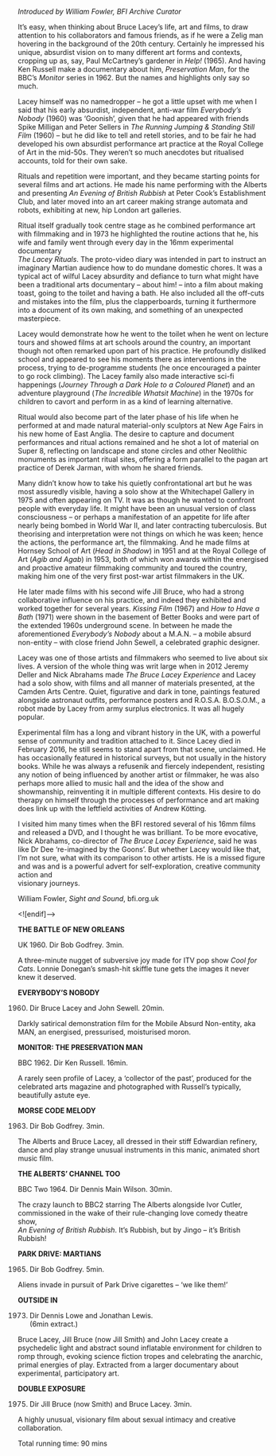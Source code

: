 

_Introduced by William Fowler, BFI Archive Curator_

It’s easy, when thinking about Bruce Lacey’s life, art and films, to draw attention to his collaborators and famous friends, as if he were a Zelig man hovering in the background of the 20th century. Certainly he impressed his unique, absurdist vision on to many different art forms and contexts, cropping up as, say, Paul McCartney’s gardener in _Help!_ (1965). And having Ken Russell make a documentary about him, _Preservation Man_, for the BBC’s _Monitor_ series in 1962. But the names and highlights only say so much.

Lacey himself was no namedropper – he got a little upset with me when I said that his early absurdist, independent, anti-war film _Everybody’s Nobody_ (1960) was ‘Goonish’, given that he had appeared with friends Spike Milligan and Peter Sellers in _The Running Jumping & Standing Still Film_ (1960) – but he did like to tell and retell stories, and to be fair he had developed his own absurdist performance art practice at the Royal College of Art in the mid-50s. They weren’t so much anecdotes but ritualised accounts, told for their own sake.

Rituals and repetition were important, and they became starting points for several films and art actions. He made his name performing with the Alberts and presenting _An Evening of British Rubbish_ at Peter Cook’s Establishment Club, and later moved into an art career making strange automata and robots, exhibiting at new, hip London art galleries.

Ritual itself gradually took centre stage as he combined performance art with filmmaking and in 1973 he highlighted the routine actions that he, his wife and family went through every day in the 16mm experimental documentary  
_The Lacey Rituals_. The proto-video diary was intended in part to instruct an imaginary Martian audience how to do mundane domestic chores. It was a typical act of wilful Lacey absurdity and defiance to turn what might have been a traditional arts documentary – about him! – into a film about making toast, going to the toilet and having a bath. He also included all the off-cuts and mistakes into the film, plus the clapperboards, turning it furthermore into a document of its own making, and something of an unexpected masterpiece.

Lacey would demonstrate how he went to the toilet when he went on lecture tours and showed films at art schools around the country, an important though not often remarked upon part of his practice. He profoundly disliked school and appeared to see his moments there as interventions in the process, trying to de-programme students (he once encouraged a painter to go rock climbing). The Lacey family also made interactive sci-fi happenings (_Journey Through a Dark Hole to a Coloured Planet_) and an adventure playground  (_The Incredible Whatsit Machine_) in the 1970s for children to cavort and perform in as a kind of learning alternative.

Ritual would also become part of the later phase of his life when he performed at and made natural material-only sculptors at New Age Fairs in his new home of East Anglia. The desire to capture and document performances and ritual actions remained and he shot a lot of material on Super 8, reflecting on landscape and stone circles and other Neolithic monuments as important ritual sites, offering a form parallel to the pagan art practice of Derek Jarman, with whom he shared friends.

Many didn’t know how to take his quietly confrontational art but he was most assuredly visible, having a solo show at the Whitechapel Gallery in 1975 and often appearing on TV. It was as though he wanted to confront people with everyday life. It might have been an unusual version of class consciousness – or perhaps a manifestation of an appetite for life after nearly being bombed in World War II, and later contracting tuberculosis. But theorising and interpretation were not things on which he was keen; hence the actions, the performance art, the filmmaking. And he made films at Hornsey School of Art (_Head in Shadow_) in 1951 and at the Royal College of Art (_Agib and Agab_) in 1953, both of which won awards within the energised and proactive amateur filmmaking community and toured the country, making him one of the very first post-war artist filmmakers in the UK.

He later made films with his second wife Jill Bruce, who had a strong collaborative influence on his practice, and indeed they exhibited and worked together for several years. _Kissing Film_ (1967) and _How to Have a Bath_ (1971) were shown in the basement of Better Books and were part of the extended 1960s underground scene. In between he made the aforementioned _Everybody’s Nobody_ about a M.A.N. – a mobile absurd non-entity – with close friend John Sewell, a celebrated graphic designer.

Lacey was one of those artists and filmmakers who seemed to live about six lives. A version of the whole thing was writ large when in 2012 Jeremy Deller and Nick Abrahams made _The Bruce Lacey Experience_ and Lacey had a solo show, with films and all manner of materials presented, at the Camden Arts Centre. Quiet, figurative and dark in tone, paintings featured alongside astronaut outfits, performance posters and R.O.S.A. B.O.S.O.M., a robot made by Lacey from army surplus electronics. It was all hugely popular.

Experimental film has a long and vibrant history in the UK, with a powerful sense of community and tradition attached to it. Since Lacey died in February 2016, he still seems to stand apart from that scene, unclaimed. He has occasionally featured in historical surveys, but not usually in the history books. While he was always a refusenik and fiercely independent, resisting any notion of being influenced by another artist or filmmaker, he was also perhaps more allied to music hall and the idea of the show and showmanship, reinventing it in multiple different contexts. His desire to do therapy on himself through the processes of performance and art making does link up with the leftfield activities of Andrew Kötting.

I visited him many times when the BFI restored several of his 16mm films and released a DVD, and I thought he was brilliant. To be more evocative, Nick Abrahams, co-director of _The Bruce Lacey Experience_, said he was like Dr Dee ‘re-imagined by the Goons’. But whether Lacey would like that, I’m not sure, what with its comparison to other artists. He is a missed figure and was and is a powerful advert for self-exploration, creative community action and  
visionary journeys.

William Fowler, _Sight and Sound_, bfi.org.uk

<![endif]-->

**THE BATTLE OF NEW ORLEANS**

UK 1960. Dir Bob Godfrey. 3min.

A three-minute nugget of subversive joy made for ITV pop show _Cool for Cats_. Lonnie Donegan’s smash-hit skiffle tune gets the images it never knew it deserved.

**EVERYBODY’S NOBODY**

1960. Dir Bruce Lacey and John Sewell. 20min.

Darkly satirical demonstration film for the Mobile Absurd Non-entity, aka MAN, an energised, pressurised, moisturised moron.

**MONITOR: THE PRESERVATION MAN**

BBC 1962. Dir Ken Russell. 16min.

A rarely seen profile of Lacey, a ‘collector of the past’, produced for the celebrated arts magazine and photographed with Russell’s typically, beautifully astute eye.

**MORSE CODE MELODY**

1963. Dir Bob Godfrey. 3min.

The Alberts and Bruce Lacey, all dressed in their stiff Edwardian refinery, dance and play strange unusual instruments in this manic, animated short music film.

**THE ALBERTS’ CHANNEL TOO**

BBC Two 1964. Dir Dennis Main Wilson. 30min.

The crazy launch to BBC2 starring The Alberts alongside Ivor Cutler, commissioned in the wake of their rule-changing love comedy theatre show,  
_An Evening of British Rubbish_. It’s Rubbish, but by Jingo – it’s British Rubbish!

**PARK DRIVE: MARTIANS**

1965. Dir Bob Godfrey. 5min.

Aliens invade in pursuit of Park Drive cigarettes – ‘we like them!’

**OUTSIDE IN**

1973. Dir Dennis Lowe and Jonathan Lewis.  
(6min extract.)

Bruce Lacey, Jill Bruce (now Jill Smith) and John Lacey create a psychedelic light and abstract sound inflatable environment for children to romp through, evoking science fiction tropes and celebrating the anarchic, primal energies of play. Extracted from a larger documentary about experimental, participatory art.

**DOUBLE EXPOSURE**

1975. Dir Jill Bruce (now Smith) and Bruce Lacey. 3min.

A highly unusual, visionary film about sexual intimacy and creative collaboration.

Total running time: 90 mins
<!--stackedit_data:
eyJoaXN0b3J5IjpbLTg3MTA0NDQ4NV19
-->